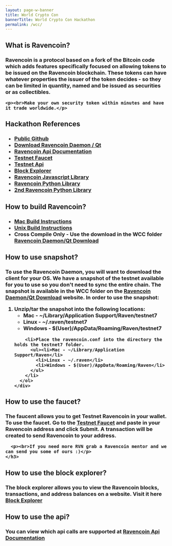 ```yaml
---
layout: page-w-banner
title: World Crypto Con
bannerTitle: World Crypto Con Hackathon
permalink: /wcc/
---
```



<h2><b>What is Ravencoin?</b></h2>
<div class="wrapper ml-80 m-auto">
  <h3>
    Ravencoin is a protocol based on a fork of the Bitcoin code which adds features specifically focused on allowing tokens to be issued on the Ravencoin blockchain. These tokens can have whatever properties the issuer of the token decides - so they can be limited in quantity, named and be issued as securities or as collectibles.

    <p><br>Make your own security token within minutes and have it trade worldwide.</p>
  </h3>
</div>


<h2><b>Hackathon References</b></h2>
<div class="wrapper ml-80 m-auto">
  <h3>
    <ul>
      <li><a href="https://github.com/RavenProject/Ravencoin">Public Github</a></li>
      <li><a href="https://raven-nightly-builds.ravencoin.org">Download Ravencoin Daemon / Qt</a></li>
      <li><a href="https://github.com/RavenDevKit/insight-api">Ravencoin Api Documentation</a></li>
      <li><a href="https://testnet.ravencoin.network/">Testnet Faucet</a></li>
      <li><a href="https://testnet-api.ravencoin.org/api/">Testnet Api</a></li>
      <li><a href="https://testnet-api.ravencoin.org/">Block Explorer</a></li>
      <li><a href="https://github.com/underdarkskies/ravencore-lib">Ravencoin Javascript Library</a></li>
      <li><a href="https://github.com/standard-error/python-ravencoinlib">Ravencoin Python Library</a></li>
      <li><a href="https://github.com/JonPizza/ravenrpc">2nd Ravencoin Python Library</a></li> 
    </ul>
  </h3>
</div>

<h2><b>How to build Ravencoin?</b></h2>
<div class="wrapper ml-80 m-auto">
  <h3>
    <ul>
      <li><a href="https://github.com/RavenProject/Ravencoin/blob/master/doc/build-osx.md">Mac Build Instructions</a></li>
      <li><a href="https://github.com/RavenProject/Ravencoin/blob/master/doc/build-unix.md">Unix Build Instructions</a></li>
      <li> Cross Compile Only - Use the download in the WCC folder <a href="https://raven-nightly-builds.ravencoin.org">Ravencoin Daemon/Qt Download</a></li>
    </ul>
  </h3>

</div>


<h2><b>How to use snapshot?</b></h2>

<div class="wrapper ml-80 m-auto">
<h3>
  To use the Ravencoin Daemon, you will want to download the client for your OS. We have a snapshot of the testnet available for you to use so you don't need to sync the entire chain. The snapshot is available in the <b>WCC</b> folder on the <a href="https://raven-nightly-builds.ravencoin.org">Ravencoin Daemon/Qt Download</a> website. In order to use the snapshot:
  <div class="wrapper mt-6 m-auto">
      <ol>
        <li>Unzip/tar the snapshot into the following locations:
          <ul><li>Mac - ~/Library/Application Support/Raven/testnet7</li>
            <li>Linux - ~/.raven/testnet7</li>
            <li>Windows - $(User)/AppData/Roaming/Raven/testnet7</li>
          </ul>
        </li>

        <li>Place the ravencoin.conf into the directory the holds the testnet7 folder.
          <ul><li>Mac - ~/Library/Application Support/Raven</li>
            <li>Linux - ~/.raven</li>
            <li>Windows - $(User)/AppData/Roaming/Raven</li>
          </ul>
        </li>
      </ol>
    </div>
</h3>
</div>

<h2><b>How to use the faucet?</b></h2>

  <div class="wrapper ml-80 m-auto">
    <h3>
      The faucent allows you to get Testnet Ravencoin in your wallet. To use the faucet. Go to the <a href="https://testnet.ravencoin.network/">Testnet Faucet</a> and paste in your Ravencoin address and click Submit. A transaction will be created to send Ravencoin to your address.

      <p><br>If you need more RVN grab a Ravencoin mentor and we can send you some of ours :)</p>
    </h3>
  </div>

<h2><b>How to use the block explorer?</b></h2>

<div class="wrapper ml-80 m-auto">
  <h3>
    The block explorer allows you to view the Ravencoin blocks, transactions, and address balances on a website. Visit it here <a href="https://testnet-api.ravencoin.org/">Block Explorer</a>
  </h3>
</div>

<h2><b>How to use the api?</b></h2>
<div class="wrapper ml-80 m-auto">
  <h3>
    You can view which api calls are supported at <a href="https://github.com/RavenDevKit/insight-api">Ravencoin Api Documentation</a>
  </h3>
</div>
